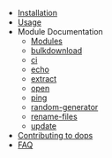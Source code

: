 - [Installation](installation.md)
- [Usage](usage.md)
- Module Documentation
  - [Modules](modules/_modules.md)
  <!-- <<<CI-MODULES-START>> -->
  - [bulkdownload](modules/bulkdownload.md)
  - [ci](modules/ci.md)
  - [echo](modules/echo.md)
  - [extract](modules/extract.md)
  - [open](modules/open.md)
  - [ping](modules/ping.md)
  - [random-generator](modules/random-generator.md)
  - [rename-files](modules/rename-files.md)
  - [update](modules/update.md)
  <!-- <<<CI-MODULES-END>> -->
- [Contributing to dops](contributing.md)
- [FAQ](faq.md)